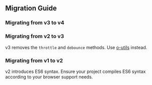 ## Migration Guide

### Migrating from v3 to v4

### Migrating from v2 to v3

v3 removes the `throttle` and `debounce` methods. Use [o-utils](https://github.com/Financial-Times/o-utils/) instead.

### Migrating from v1 to v2

v2 introduces ES6 syntax. Ensure your project compiles ES6 syntax according to your browser support needs.
